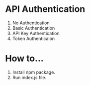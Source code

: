 # API Authentication

1. No Authentication
2. Basic Authentication
3. API Key Authentication
4. Token Authenticaion

# How to...

1. Install npm package.
2. Run index.js file.

